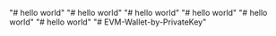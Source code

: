 "# hello world" 
"# hello world" 
"# hello world" 
"# hello world" 
"# hello world" 
"# hello world" 
"# EVM-Wallet-by-PrivateKey" 
